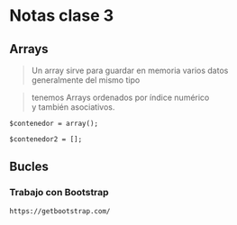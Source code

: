 # Notas clase 3

## Arrays

> Un array sirve para guardar en memoria varios datos  
> generalmente del mismo tipo

> tenemos Arrays ordenados por índice numérico  
> y también asociativos. 


    $contenedor = array();  
    
    $contenedor2 = [];
    
## Bucles


### Trabajo con Bootstrap

    https://getbootstrap.com/
    

